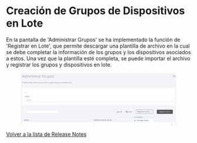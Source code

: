 # Creación de Grupos de Dispositivos en Lote

En la pantalla de 'Administrar Grupos' se ha implementado la función de 'Registrar en Lote', que permite descargar una plantilla de archivo en la cual se debe completar la información de los grupos y los dispositivos asociados a estos. Una vez que la plantilla esté completa, se puede importar el archivo y registrar los grupos y dispositivos en lote.

<figure><img src="../../.gitbook/assets/image (176).png" alt=""><figcaption></figcaption></figure>

[Volver a la lista de Release Notes](./)&#x20;

